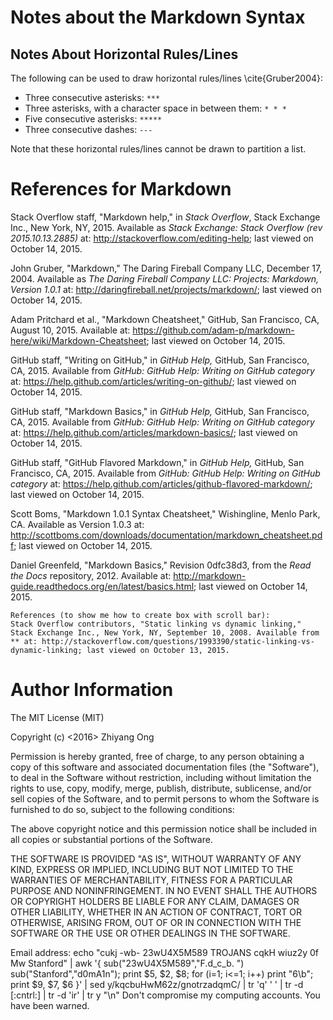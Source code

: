 #	Notes about the Markdown Syntax

##	Notes About Horizontal Rules/Lines

The following can be used to draw horizontal rules/lines \cite{Gruber2004}:
+ Three consecutive asterisks: *`***`*
+ Three asterisks, with a character space in between them: *`* * *`*
+ Five consecutive asterisks: *`*****`*
+ Three consecutive dashes: *`---`*

Note that these horizontal rules/lines cannot be drawn to partition
	a list.




# References for Markdown

Stack Overflow staff, "Markdown help," in *Stack Overflow*, Stack Exchange Inc., New York, NY, 2015. Available as *Stack Exchange: Stack Overflow (rev 2015.10.13.2885)* at: http://stackoverflow.com/editing-help; last viewed on October 14, 2015.

John Gruber, "Markdown," The Daring Fireball Company LLC, December 17, 2004. Available as *The Daring Fireball Company LLC: Projects: Markdown, Version 1.0.1* at: http://daringfireball.net/projects/markdown/; last viewed on October 14, 2015.

Adam Pritchard et al., "Markdown Cheatsheet," GitHub, San Francisco, CA, August 10, 2015. Available at: https://github.com/adam-p/markdown-here/wiki/Markdown-Cheatsheet; last viewed on October 14, 2015.

GitHub staff, "Writing on GitHub," in *GitHub Help,* GitHub, San Francisco, CA, 2015. Available from *GitHub: GitHub Help: Writing on GitHub category* at: https://help.github.com/articles/writing-on-github/; last viewed on October 14, 2015.

GitHub staff, "Markdown Basics," in *GitHub Help,* GitHub, San Francisco, CA, 2015. Available from *GitHub: GitHub Help: Writing on GitHub category* at: https://help.github.com/articles/markdown-basics/; last viewed on October 14, 2015.

GitHub staff, "GitHub Flavored Markdown," in *GitHub Help,* GitHub, San Francisco, CA, 2015. Available from *GitHub: GitHub Help: Writing on GitHub category* at: https://help.github.com/articles/github-flavored-markdown/; last viewed on October 14, 2015.

Scott Boms, "Markdown 1.0.1 Syntax Cheatsheet," Wishingline, Menlo Park, CA. Available as Version 1.0.3 at: http://scottboms.com/downloads/documentation/markdown_cheatsheet.pdf; last viewed on October 14, 2015.

Daniel Greenfeld, "Markdown Basics," Revision 0dfc38d3, from the *Read the Docs* repository, 2012. Available at: http://markdown-guide.readthedocs.org/en/latest/basics.html; last viewed on October 14, 2015.



	References (to show me how to create box with scroll bar):
	Stack Overflow contributors, "Static linking vs dynamic linking," Stack Exchange Inc., New York, NY, September 10, 2008. Available from ** at: http://stackoverflow.com/questions/1993390/static-linking-vs-dynamic-linking; last viewed on October 13, 2015.



#	Author Information

The MIT License (MIT)

Copyright (c) <2016> Zhiyang Ong

Permission is hereby granted, free of charge, to any person obtaining a copy of this software and associated documentation files (the "Software"), to deal in the Software without restriction, including without limitation the rights to use, copy, modify, merge, publish, distribute, sublicense, and/or sell copies of the Software, and to permit persons to whom the Software is furnished to do so, subject to the following conditions:

The above copyright notice and this permission notice shall be included in all copies or substantial portions of the Software.

THE SOFTWARE IS PROVIDED "AS IS", WITHOUT WARRANTY OF ANY KIND, EXPRESS OR IMPLIED, INCLUDING BUT NOT LIMITED TO THE WARRANTIES OF MERCHANTABILITY, FITNESS FOR A PARTICULAR PURPOSE AND NONINFRINGEMENT. IN NO EVENT SHALL THE AUTHORS OR COPYRIGHT HOLDERS BE LIABLE FOR ANY CLAIM, DAMAGES OR OTHER LIABILITY, WHETHER IN AN ACTION OF CONTRACT, TORT OR OTHERWISE, ARISING FROM, OUT OF OR IN CONNECTION WITH THE SOFTWARE OR THE USE OR OTHER DEALINGS IN THE SOFTWARE.

Email address: echo "cukj -wb- 23wU4X5M589 TROJANS cqkH wiuz2y 0f Mw Stanford" | awk '{ sub("23wU4X5M589","F.d_c_b. ") sub("Stanford","d0mA1n"); print $5, $2, $8; for (i=1; i<=1; i++) print "6\b"; print $9, $7, $6 }' | sed y/kqcbuHwM62z/gnotrzadqmC/ | tr 'q' ' ' | tr -d [:cntrl:] | tr -d 'ir' | tr y "\n"		Don't compromise my computing accounts. You have been warned.

